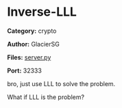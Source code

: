 # Inverse-LLL
**Category:** crypto

**Author:** GlacierSG

**Files:** [server.py](./server.py)

**Port:** 32333

bro, just use LLL to solve the problem.

What if LLL is the problem?

